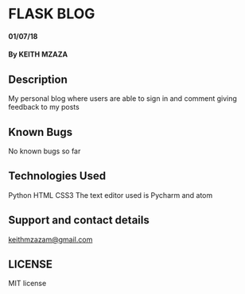 # FLASK BLOG

#### 01/07/18

#### By KEITH MZAZA

## Description


My personal blog where users are able to sign in and comment giving feedback to my posts 


## Known Bugs


No known bugs so far

## Technologies Used


Python
HTML
CSS3
The text editor used is Pycharm and atom


## Support and contact details


keithmzazam@gmail.com


## LICENSE


MIT license
